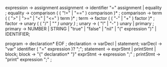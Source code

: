 

expression     -> assignment
assignment     → identifier "=" assignment | equality ;
equality       → comparison ( ( "!=" | "==" ) comparison )* ;
comparison     → term ( ( ">" | ">=" | "<" | "<=" ) term )* ;
term           → factor ( ( "-" | "+" ) factor )* ;
factor         → unary ( ( "/" | "*" ) unary )* ;
unary          → ( "!" | "-" ) unary
               | primary ;
primary        → NUMBER | STRING | "true" | "false" | "nil"
               | "(" expression ")" | IDENTIFIER;


program -> declaration* EOF ;
declaration -> varDecl | statement;
varDecl -> "var" identifier ( "=" expression )? ";";
statement -> exprStmt | printStmt | block;
block -> "{" declaration* "}"
exprStmt -> expression ";" ;
printStmt -> "print" expression ";" ;